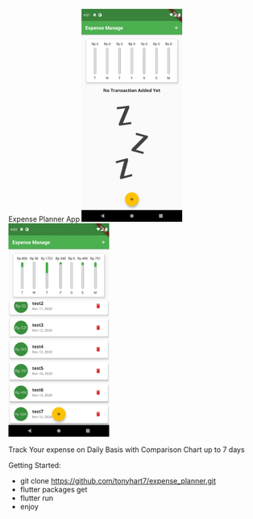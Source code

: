 Expense Planner App 
<img src="https://raw.githubusercontent.com/tonyhart7/expense_planner/assets/image/test1.png" alt="drawing" width="200"/>
<img src="https://raw.githubusercontent.com/tonyhart7/expense_planner/assets/image/test2.png" alt="drawing" width="200"/>

Track Your expense on Daily Basis with Comparison Chart up to 7 days 

Getting Started: 

- git clone https://github.com/tonyhart7/expense_planner.git
- flutter packages get
- flutter run 
- enjoy
